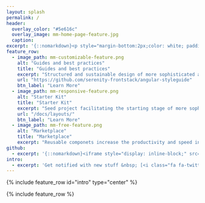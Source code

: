 ```yaml
---
layout: splash
permalink: /
header:
  overlay_color: "#5e616c"
  overlay_image: mm-home-page-feature.jpg
  caption:
excerpt: '{::nomarkdown}<p style="margin-bottom:2px;color: white; padding-bottom: 60px;"><strong>Technical revolution</strong> in the Frontend</p></br><p><span style="font-size:18px;"><span style="line-height: 1.857142em;">More <strong>Quality</strong>, More <strong>Productivity</strong>, More <strong>Scope</strong></span></span></p>{:/nomarkdown}'
feature_row:
  - image_path: mm-customizable-feature.png
    alt: "Guides and best practices"
    title: "Guides and best practices"
    excerpt: "Structured and sustainable design of more sophisticated applications that provide a differential user experience."
    url: "https://github.com/serenity-frontstack/angular-styleguide"
    btn_label: "Learn More"
  - image_path: mm-responsive-feature.png
    alt: "Starter Kit"
    title: "Starter Kit"
    excerpt: "Seed project facilitating the starting stage of more sophisticated, customizable & sustainable Web applications."
    url: "/docs/layouts/"
    btn_label: "Learn More"
  - image_path: mm-free-feature.png
    alt: "Marketplace"
    title: "Marketplace"
    excerpt: "Reusable componets increase the productivity and speed in project development with reusable components created to get a quality product in less time."
github:
  - excerpt: '{::nomarkdown}<iframe style="display: inline-block;" src="https://ghbtns.com/github-btn.html?user=mmistakes&repo=minimal-mistakes&type=star&count=true&size=large" frameborder="0" scrolling="0" width="160px" height="30px"></iframe> <iframe style="display: inline-block;" src="https://ghbtns.com/github-btn.html?user=mmistakes&repo=minimal-mistakes&type=fork&count=true&size=large" frameborder="0" scrolling="0" width="158px" height="30px"></iframe>{:/nomarkdown}'
intro:
  - excerpt: 'Get notified with new stuff &nbsp; [<i class="fa fa-twitter"></i> @serenityFront](https://twitter.com/serenityFront){: .btn .btn--twitter}'
---
```


{% include feature_row id="intro" type="center" %}

{% include feature_row %}
